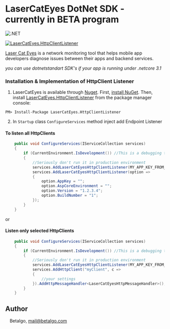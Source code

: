 # LaserCatEyes DotNet SDK - currently in BETA program
![.NET](https://github.com/betalgo/LCE-DotNet-SDK/workflows/.NET/badge.svg?branch=master)

[![LaserCatEyes.HttpClientListener](https://img.shields.io/nuget/v/LaserCatEyes.HttpClientListener?label=nuget.LaserCatEyes.HttpClientListener)](https://www.nuget.org/packages/LaserCatEyes.HttpClientListener/)

[Laser Cat Eyes] is a network monitoring tool that helps mobile app developers diagnose issues between their apps and backend services.

*you can use dotnetstandart SDK's if your app is running under .netcore 3.1*

### Installation & Implementation of HttpClient Listener
1. LaserCatEyes is available through [Nuget](https://www.nuget.org/packages/LaserCatEyes.HttpClientListener/). 
First, [install NuGet](http://docs.nuget.org/docs/start-here/installing-nuget). Then, install [LaserCatEyes.HttpClientListener](https://www.nuget.org/packages/LaserCatEyes.HttpClientListener/) from the package manager console:
```
PM> Install-Package LaserCatEyes.HttpClientListener
```

2. In ``Startup`` class ``ConfigureServices`` method inject add Endpoint Listener

#### To listen all HttpClients
```csharp
    public void ConfigureServices(IServiceCollection services)
    {
        if (CurrentEnvironment.IsDevelopment()) //This is a debugging tool, you don't want to run it in production, right!?
        {
            //Seriously don't run it in production environment 
            services.AddLaserCatEyesHttpClientListener(MY_APP_KEY_FROM_LASER_CAT_EYES_PORTAL);
            services.AddLaserCatEyesHttpClientListener(option =>
            {
                option.AppKey = "";
                option.AspCoreEnvironment = "";
                option.Version = "1.2.3.4";
                option.BuildNumber = "1";
            });
        }
    }
```
or
#### Listen only selected HttpClients
```csharp
    public void ConfigureServices(IServiceCollection services)
    {
        if (CurrentEnvironment.IsDevelopment()) //This is a debugging tool, you don't want to run it in production, right!?
        {
            //Seriously don't run it in production environment 
            services.AddLaserCatEyesHttpClientListener(MY_APP_KEY_FROM_LASER_CAT_EYES_PORTAL, listenAllHttpClients: false);
            services.AddHttpClient("myClient", c =>
            {
                //your settings
            }).AddHttpMessageHandler<LaserCatEyesHttpMessageHandler>();
        }
    }
```

[Laser-Cat-Eyes web portal]: <https://portal.lasercateyes.com>
[Laser Cat Eyes]: <https://lasercateyes.com>

## Author

<img src="http://www.betalgo.com/img/logo-dark.png" width="10px"> Betalgo, mail@betalgo.com

